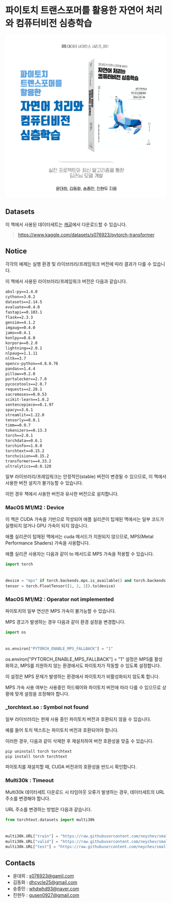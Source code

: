 # 파이토치 트랜스포머를 활용한 자연어 처리와 컴퓨터비전 심층학습

![pytorch.jpg](pytorch.png)


## Datasets

이 책에서 사용된 데이터세트는 [캐글](https://www.kaggle.com/datasets/s076923/pytorch-transformer)에서 다운로드할 수 있습니다.

> https://www.kaggle.com/datasets/s076923/pytorch-transformer

## Notice

각각의 예제는 실행 환경 및 라이브러리/프레임워크 버전에 따라 결과가 다를 수 있습니다.

이 책에서 사용된 라이브러리/프레임워크 버전은 다음과 같습니다.

```
absl-py==1.4.0
cython==3.0.2
datasets==2.14.5	
evaluate==0.4.0	
fastapi==0.103.1	
flask==2.3.3	
gensim==4.1.2
imgaug==0.4.0
jamo==0.4.1
konlpy==0.6.0
korpora==0.2.0
lightning==2.0.1
nlpaug==1.1.11
nltk==3.7
opencv-python==4.8.0.76
pandas==1.4.4
pillow==9.2.0
portalocker==2.7.0
pycocotools==2.0.7	
requests==2.28.1
sacremoses==0.0.53
scikit-learn==1.0.2	
sentencepiece==0.1.97
spacy==3.6.1
streamlit==1.22.0
tensorly==0.8.1
timm==0.9.7	
tokenizers==0.13.3	
torch==2.0.1	
torchdata==0.6.1	
torchinfo==1.8.0	
torchtext==0.15.2	
torchvision==0.15.2	
transformers==4.33.2	
ultralytics==8.0.128
```

일부 라이브러리/프레임워크는 안정적인(stable) 버전이 변경될 수 있으므로, 이 책에서 사용한 버전 설치가 불가능할 수 있습니다.

이런 경우 책에서 사용한 버전과 유사한 버전으로 설치합니다.

### MacOS M1/M2 : Device

이 책은 CUDA 가속을 기반으로 작성되어 애플 실리콘이 탑재된 맥에서는 일부 코드가 실행되지 않거나 GPU 가속이 되지 않습니다.

애플 실리콘이 탑재된 맥에서는 cuda 메서드가 지원되지 않으므로, MPS(Metal Performance Shaders) 가속을 사용합니다.

애플 실리콘 사용자는 다음과 같이 to 메서드로 MPS 가속을 적용할 수 있습니다.

```python
import torch


device = "mps" if torch.backends.mps.is_available() and torch.backends.mps.is_built() else "cpu"
tensor = torch.FloatTensor([1, 2, 3]).to(device)
```

### MacOS M1/M2 : Operator not implemented 

파이토치의 일부 연산은 MPS 가속이 불가능할 수 있습니다.

MPS 경고가 발생하는 경우 다음과 같이 환경 설정을 변경합니다.

```python
import os


os.environ["PYTORCH_ENABLE_MPS_FALLBACK"] = "1"
```

os.environ["PYTORCH_ENABLE_MPS_FALLBACK"] = "1" 설정은 MPS를 활성화하고, MPS를 지원하지 않는 환경에서도 파이토치가 작동할 수 있도록 설정합니다.

이 설정은 MPS 문제가 발생하는 환경에서 파이토치가 비활성화되지 않도록 합니다.

MPS 가속 사용 여부는 사용중인 하드웨어와 파이토치 버전에 따라 다를 수 있으므로 상황에 맞게 설정을 조정해야 합니다.


### _torchtext.so : Symbol not found

일부 라이브러리는 현재 사용 중인 파이토치 버전과 호환되지 않을 수 있습니다.

예를 들어 토치 텍스트는 파이토치 버전과 호환되어야 합니다.

이러한 경우, 다음과 같이 삭제한 후 재설치하여 버전 호환성을 맞출 수 있습니다.

```
pip uninstall torch torchtext
pip install torch torchtext
```

파이토치를 재설치할 때, CUDA 버전과의 호환성을 반드시 확인합니다.

### Multi30k : Timeout

Multi30k 데이터세트 다운로드 시 타임아웃 오류가 발생하는 경우, 데이터세트의 URL 주소를 변경해야 합니다.

URL 주소를 변경하는 방법은 다음과 같습니다.

```python
from torchtext.datasets import multi30k


multi30k.URL["train"] = "https://raw.githubusercontent.com/neychev/small_DL_repo/master/datasets/Multi30k/training.tar.gz"
multi30k.URL["valid"] = "https://raw.githubusercontent.com/neychev/small_DL_repo/master/datasets/Multi30k/validation.tar.gz"
multi30k.URL["test"] = "https://raw.githubusercontent.com/neychev/small_DL_repo/master/datasets/Multi30k/mmt16_task1_test.tar.gz"
```

## Contacts

- 윤대희 : [s076923@gamil.com](mailto:s076923@gmail.com)
- 김동화 : [dhcycle25@gmail.com](mailto:dhcycle25@gmail.com)
- 송종민 : [whdwhd93@naver.com](mailto:whdwhd93@naver.com)
- 진현두 : [gusen0927@gmail.com](mailto:gusen0927@gmail.com)
